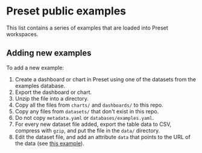 # Preset public examples

This list contains a series of examples that are loaded into Preset workspaces.

## Adding new examples

To add a new example:

1. Create a dashboard or chart in Preset using one of the datasets from the examples database.
2. Export the dashboard or chart.
3. Unzip the file into a directory.
4. Copy all the files from `charts/` and `dashboards/` to this repo.
5. Copy any files from `datasets/` that don't exist in this repo.
6. Do not copy `metadata.yaml` or `databases/examples.yaml`.
7. For every new dataset file added, export the table data to CSV, compress with `gzip`, and put the file in the `data/` directory.
8. Edit the dataset file, and add an attribute `data` that points to the URL of the data (see [this example](https://github.com/preset-io/public-examples/blob/master/datasets/examples/FCC_2018_Survey.yaml)).
